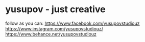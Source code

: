 # yusupov - just creative
follow as you can:
https://www.facebook.com/yusupovstudiouz
https://www.instagram.com/yusupovstudiouz/
https://www.behance.net/yusupovstudiouz
